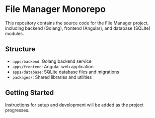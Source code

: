 # File Manager Monorepo

This repository contains the source code for the File Manager project, including backend (Golang), frontend (Angular), and database (SQLite) modules.

## Structure
- `apps/backend`: Golang backend service
- `apps/frontend`: Angular web application
- `apps/database`: SQLite database files and migrations
- `packages/`: Shared libraries and utilities

## Getting Started
Instructions for setup and development will be added as the project progresses.
